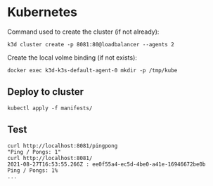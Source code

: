 # Kubernetes
Command used to create the cluster (if not already):
```
k3d cluster create -p 8081:80@loadbalancer --agents 2
```
Create the local volme binding (if not exists):
```
docker exec k3d-k3s-default-agent-0 mkdir -p /tmp/kube
```
## Deploy to cluster
```
kubectl apply -f manifests/
```
## Test
```
curl http://localhost:8081/pingpong
"Ping / Pongs: 1"
curl http://localhost:8081/
2021-08-27T16:53:55.266Z : ee0f55a4-ec5d-4be0-a41e-16946672be0b
Ping / Pongs: 1%
...
```